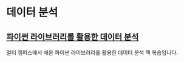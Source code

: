 # 데이터 분석

## [파이썬 라이브러리를 활용한 데이터 분석](./Python%20for%20Data%20Analysis/)

멀티 캠퍼스에서 배운 파이썬 라이브러리를 활용한 데이터 분석 책 복습입니다.